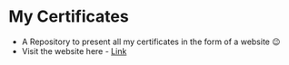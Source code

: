 # My Certificates
- A Repository to present all my certificates in the form of a website 😉
- Visit the website here - [Link](https://prabhu30.github.io/mycertif/)
